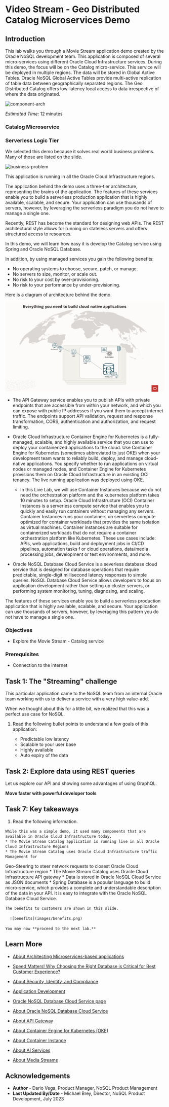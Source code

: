 # Video Stream - Geo Distributed Catalog Microservices Demo

## Introduction

This lab walks you through a Movie Stream application demo created by the Oracle NoSQL development team.
This application is composed of several micro-services using different Oracle Cloud Infrastructure services.
During this demo, the focus will be on the Catalog micro-service. This service will be deployed in multiple regions.
The data will be stored in Global Active Tables. Oracle NoSQL Global Active Tables provide multi-active replication of
table data between geographically separated regions.
The Geo Distributed Catalog offers low-latency local access to data irrespective of where the data originated.

![component-arch](images/component-arch-todo.png)

_Estimated Time:_ 12 minutes

### Catalog Microservice


### Serverless Logic Tier

We selected this demo because it solves real world business problems. Many of those are listed on the slide.

  ![business-problem](images/business-problem-todo.jpg)

This application is running in all the Oracle Cloud Infrastructure regions.

The application behind the demo uses a three-tier architecture, representing the brains of the application.
The features of these services enable you to build a serverless production application that is highly available, scalable, and secure.
Your application can use thousands of servers, however, by leveraging the serverless paradigm you do not have to manage a single one.

Recently, REST has become the standard for designing web APIs.
The REST architectural style allows for running on stateless servers and offers structured access to resources.

In this demo, we will learn how easy it is develop the Catalog service using Spring and Oracle NoSQL Database.

In addition, by using managed services you gain the following benefits:
*	No operating systems to choose, secure, patch, or manage.
*	No servers to size, monitor, or scale out.
*	No risk to your cost by over-provisioning.
*	No risk to your performance by under-provisioning.

Here is a diagram of architecture behind the demo.

  ![arch-diagram](images/arch-diagram.jpg)

* The API Gateway service enables you to publish APIs with private endpoints that are accessible from within your network,
and which you can expose with public IP addresses if you want them to accept internet traffic. The endpoints support API validation,
request and response transformation, CORS, authentication and authorization, and request limiting.

* Oracle Cloud Infrastructure Container Engine for Kubernetes is a fully-managed, scalable, and highly available service that
you can use to deploy your containerized applications to the cloud. Use Container Engine for Kubernetes (sometimes abbreviated to just OKE)
when your development team wants to reliably build, deploy, and manage cloud-native applications. You specify whether to run applications
on virtual nodes or managed nodes, and Container Engine for Kubernetes provisions them on Oracle Cloud Infrastructure in an existing OCI tenancy.
The live running application was deployed using OKE.

    * In this Live Lab, we will use Container Instances because we do not need the orchestration platform and the kubernetes platform takes 10 minutes to setup.
    Oracle Cloud Infrastructure (OCI) Container Instances is a serverless compute service that enables you to quickly and easily
    run containers without managing any servers. Container Instances runs your containers on serverless compute optimized
    for container workloads that provides the same isolation as virtual machines. Container instances are suitable for containerized workloads
    that do not require a container orchestration platform like Kubernetes. These use cases include: APIs, web applications, build and deployment
    jobs in CI/CD pipelines, automation tasks f or cloud operations, data/media processing jobs, development or test environments, and more.


* Oracle NoSQL Database Cloud Service is a severless database cloud service that is designed for database operations that require predictable, single-digit millisecond latency responses to simple queries. NoSQL Database Cloud Service allows developers to focus on application development rather than setting up cluster servers, or performing system monitoring, tuning, diagnosing, and scaling.

The features of these services enable you to build a serverless production application that is highly available, scalable, and secure. Your application can use thousands of servers, however, by leveraging this pattern you do not have to manage a single one.

### Objectives

* Explore the Movie Stream - Catalog service  

### Prerequisites

*  Connection to the internet


## Task 1: The "Streaming" challenge

This particular application came to the NoSQL team from an internal Oracle team working
with us to deliver a service with a very high value-add.

When we thought about this for a little bit, we realized that this was a perfect use case for NoSQL.
<etc>
1. Read the following bullet points to understand a few goals of this application:

    * Predictable low latency
    * Scalable to your user base
    * Highly available
    * Auto expiry of the data


## Task 2: Explore data using REST queries

Let us explore our API and showing some advantages of using GraphQL.

**Move faster with powerful developer tools**

## Task 7: Key takeaways

  1. Read the following information.

    While this was a simple demo, it used many components that are available in Oracle Cloud Infrastructure today.
    * The Movie Stream Catalog application is running live in all Oracle Cloud Infrastructure Regions
    * The Movie Stream Catalog uses Oracle Cloud Infrastructure traffic Management for
Geo-Steering to steer network requests to closest Oracle Cloud Infrastructure region
    * The Movie Stream Catalog uses Oracle Cloud Infrastructure API gateway
    * Data is stored in Oracle NoSQL Cloud Service as JSON documents
    * Spring Database is a popular language to build micro-service, which provides a complete and understandable description of the data in your API.  It is easy to integrate with the Oracle NoSQL Database Cloud Service.

    The benefits to customers are shown in this slide.

      ![benefits](images/benefits.png)

    You may now **proceed to the next lab.**

## Learn More
* [About Architecting Microservices-based applications](https://docs.oracle.com/en/solutions/learn-architect-microservice/index.html)
* [Speed Matters! Why Choosing the Right Database is Critical for Best Customer Experience?](https://blogs.oracle.com/nosql/post/speed-matters-why-choosing-the-right-database-is-critical-for-best-customer-experience)
* [About Security, Identity, and Compliance](https://www.oracle.com/security/)
* [Application Development](https://www.oracle.com/application-development/)

* [Oracle NoSQL Database Cloud Service page](https://www.oracle.com/database/nosql-cloud.html)
* [About Oracle NoSQL Database Cloud Service](https://docs.oracle.com/en/cloud/paas/nosql-cloud/index.html)
* [About API Gateway](https://www.oracle.com/cloud/cloud-native/api-management/)
* [About Container Engine for Kubernetes (OKE)](https://www.oracle.com/cloud/cloud-native/container-engine-kubernetes/)
* [About Container Instance](https://www.oracle.com/cloud/cloud-native/container-instances/)

* [About AI Services](https://www.oracle.com/artificial-intelligence/ai-services/)
* [About Media Streams](https://www.oracle.com/cloud/media-streams/)


## Acknowledgements
* **Author** - Dario Vega, Product Manager, NoSQL Product Management
* **Last Updated By/Date** - Michael Brey, Director, NoSQL Product Development, July 2023
